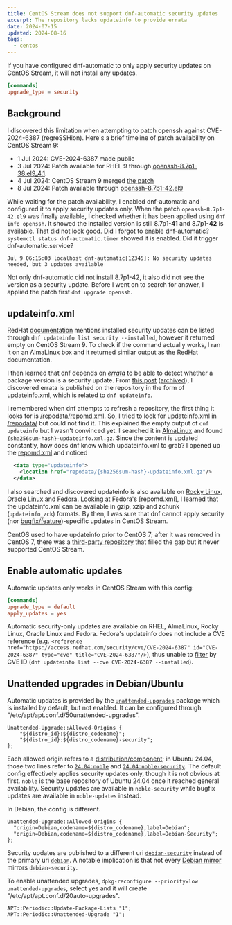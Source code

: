 ```yaml
---
title: CentOS Stream does not support dnf-automatic security updates
excerpt: The repository lacks updateinfo to provide errata
date: 2024-07-15
updated: 2024-08-16
tags:
  - centos
---
```


If you have configured dnf-automatic to only apply security updates on CentOS Stream, it will not install any updates.

```conf /etc/dnf/automatic.conf
[commands]
upgrade_type = security
```

## Background

I discovered this limitation when attempting to patch openssh against CVE-2024-6387 (regreSSHion). Here's a brief timeline of patch availability on CentOS Stream 9:

- 1 Jul 2024: CVE-2024-6387 made public
- 3 Jul 2024: Patch available for RHEL 9 through [openssh-8.7p1-38.el9_4.1](https://access.redhat.com/errata/RHSA-2024:4312).
- 4 Jul 2024: CentOS Stream 9 merged [the patch](https://gitlab.com/redhat/centos-stream/rpms/openssh/-/merge_requests/78)
- 8 Jul 2024: Patch available through [openssh-8.7p1-42.el9](https://mirror.stream.centos.org/9-stream/BaseOS/x86_64/os/Packages/)

While waiting for the patch availability, I enabled dnf-automatic and configured it to apply security updates only. When the patch `openssh-8.7p1-42.el9` was finally available, I checked whether it has been applied using `dnf info openssh`. It showed the installed version is still 8.7p1-**41** and 8.7p1-**42** is available. That did not look good. Did I forgot to enable dnf-automatic? `systemctl status dnf-automatic.timer` showed it is enabled. Did it trigger dnf-automatic.service?

```plain journalctl -r -u dnf-automatic.service
Jul 9 06:15:03 localhost dnf-automatic[12345]: No security updates needed, but 3 updates available
```

Not only dnf-automatic did not install 8.7p1-42, it also did not see the version as a security update. Before I went on to search for answer, I applied the patch first `dnf upgrade openssh`.

## updateinfo.xml

RedHat [documentation](https://docs.redhat.com/en/documentation/red_hat_enterprise_linux/9/html-single/managing_and_monitoring_security_updates/index#displaying-security-updates-that-are-installed-on-a-host_identifying-security-updates) mentions installed security updates can be listed through `dnf updateinfo list security --installed`, however it returned empty on CentOS Stream 9. To check if the command actually works, I ran it on an AlmaLinux box and it returned similar output as the RedHat documentation.

I then learned that dnf depends on [_errata_](https://forums.rockylinux.org/t/dnf-security-updates/8327) to be able to detect whether a package version is a security update. From [this post](https://www.caseylabs.com/centos-automatic-security-updates-do-not-work/) ([archived](https://web.archive.org/web/20211011104926/https://www.caseylabs.com/centos-automatic-security-updates-do-not-work/)), I discovered errata is published on the repository in the form of updateinfo.xml, which is related to `dnf updateinfo`.

I remembered when dnf attempts to refresh a repository, the first thing it looks for is [/repodata/repomd.xml](https://mirror.stream.centos.org/9-stream/BaseOS/x86_64/os/repodata/repomd.xml). So, I tried to look for updateinfo.xml in [/repodata/](https://mirror.stream.centos.org/9-stream/BaseOS/x86_64/os/repodata/) but could not find it. This explained the empty output of `dnf updateinfo` but I wasn't convinced yet. I searched it in [AlmaLinux](https://repo.almalinux.org/almalinux/9/BaseOS/x86_64/os/repodata/) and found `{sha256sum-hash}-updateinfo.xml.gz`. Since the content is updated constantly, how does dnf know which updateinfo.xml to grab? I opened up the [repomd.xml](https://repo.almalinux.org/almalinux/9/BaseOS/x86_64/os/repodata/repomd.xml) and noticed

```xml
  <data type="updateinfo">
    <location href="repodata/{sha256sum-hash}-updateinfo.xml.gz"/>
  </data>
```

I also searched and discovered updateinfo is also available on [Rocky Linux](https://download.rockylinux.org/pub/rocky/9/BaseOS/x86_64/os/repodata/), [Oracle Linux](https://yum.oracle.com/repo/OracleLinux/OL9/baseos/latest/x86_64/repodata/) and [Fedora](https://dl.fedoraproject.org/pub/fedora/linux/updates/40/Everything/x86_64/repodata/). Looking at Fedora's [repomd.xml], I learned that the updateinfo.xml can be available in gzip, xzip and zchunk (`updateinfo_zck`) formats. By then, I was sure that dnf cannot apply security (nor [bugfix/feature](https://access.redhat.com/articles/explaining_redhat_errata))-specific updates in CentOS Stream.

CentOS used to have updateinfo prior to CentOS 7; after it was removed in CentOS 7, there was a [third-party repository](https://updateinfo.cefs.steve-meier.de/) that filled the gap but it never supported CentOS Stream.

## Enable automatic updates

Automatic updates only works in CentOS Stream with this config:

```conf /etc/dnf/automatic.conf
[commands]
upgrade_type = default
apply_updates = yes
```

Automatic security-only updates are available on RHEL, AlmaLinux, Rocky Linux, Oracle Linux and Fedora. Fedora's updateinfo does not include a CVE reference (e.g. `<reference href="https://access.redhat.com/security/cve/CVE-2024-6387" id="CVE-2024-6387" type="cve" title="CVE-2024-6387"/>`), thus unable to [filter](https://docs.oracle.com/en/learn/ol-dnf-security/#filter-the-list-of-security-updates) by CVE ID (`dnf updateinfo list --cve CVE-2024-6387 --installed`).

## Unattended upgrades in Debian/Ubuntu

Automatic updates is provided by the [`unattended-upgrades`](https://pkgs.org/download/unattended-upgrades) package which is installed by default, but not enabled. It can be configured through "/etc/apt/apt.conf.d/50unattended-upgrades".

```plain /etc/apt/apt.conf.d/50unattended-upgrades
Unattended-Upgrade::Allowed-Origins {
	"${distro_id}:${distro_codename}";
	"${distro_id}:${distro_codename}-security";
};
```

Each allowed origin refers to a [distribution/component](https://manpages.debian.org/bookworm/apt/sources.list.5.en.html#THE_DEB_AND_DEB-SRC_TYPES:_GENERAL_FORMAT); in Ubuntu 24.04, those two lines refer to [`24.04:noble`](https://mirrors.edge.kernel.org/ubuntu/dists/noble/) and [`24.04:noble-security`](https://mirrors.edge.kernel.org/ubuntu/dists/noble-security/). The default config effectively applies security updates only, though it is not obvious at first. `noble` is the base repository of Ubuntu 24.04 once it reached general availability. Security updates are available in `noble-security` while bugfix updates are available in `noble-updates` instead.

In Debian, the config is different.

```plain /etc/apt/apt.conf.d/50unattended-upgrades
Unattended-Upgrade::Allowed-Origins {
  "origin=Debian,codename=${distro_codename},label=Debian";
  "origin=Debian,codename=${distro_codename},label=Debian-Security";
};
```

Security updates are published to a different uri [`debian-security`](https://archive.debian.org/debian-security/) instead of the primary uri [`debian`](https://archive.debian.org/debian/). A notable implication is that not every [Debian mirror](https://www.debian.org/mirror/list) mirrors `debian-security`.

To enable unattended upgrades, `dpkg-reconfigure --priority=low unattended-upgrades`, select yes and it will create "/etc/apt/apt.conf.d/20auto-upgrades".

```plain /etc/apt/apt.conf.d/20auto-upgrades
APT::Periodic::Update-Package-Lists "1";
APT::Periodic::Unattended-Upgrade "1";
```
